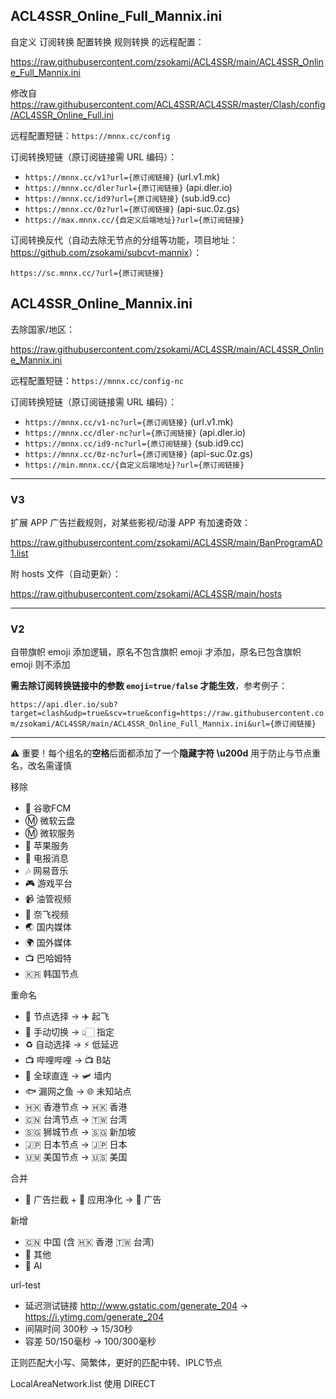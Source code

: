 ## ACL4SSR_Online_Full_Mannix.ini

自定义 订阅转换 配置转换 规则转换 的远程配置：

https://raw.githubusercontent.com/zsokami/ACL4SSR/main/ACL4SSR_Online_Full_Mannix.ini

修改自 https://raw.githubusercontent.com/ACL4SSR/ACL4SSR/master/Clash/config/ACL4SSR_Online_Full.ini

远程配置短链：`https://mnnx.cc/config`

订阅转换短链（原订阅链接需 URL 编码）：

- `https://mnnx.cc/v1?url={原订阅链接}` (url.v1.mk)
- `https://mnnx.cc/dler?url={原订阅链接}` (api.dler.io)
- `https://mnnx.cc/id9?url={原订阅链接}` (sub.id9.cc)
- `https://mnnx.cc/0z?url={原订阅链接}` (api-suc.0z.gs)
- `https://max.mnnx.cc/{自定义后端地址}?url={原订阅链接}`

订阅转换反代（自动去除无节点的分组等功能，项目地址：<https://github.com/zsokami/subcvt-mannix>）：

`https://sc.mnnx.cc/?url={原订阅链接}`

## ACL4SSR_Online_Mannix.ini

去除国家/地区：

https://raw.githubusercontent.com/zsokami/ACL4SSR/main/ACL4SSR_Online_Mannix.ini

远程配置短链：`https://mnnx.cc/config-nc`

订阅转换短链（原订阅链接需 URL 编码）：

- `https://mnnx.cc/v1-nc?url={原订阅链接}` (url.v1.mk)
- `https://mnnx.cc/dler-nc?url={原订阅链接}` (api.dler.io)
- `https://mnnx.cc/id9-nc?url={原订阅链接}` (sub.id9.cc)
- `https://mnnx.cc/0z-nc?url={原订阅链接}` (api-suc.0z.gs)
- `https://min.mnnx.cc/{自定义后端地址}?url={原订阅链接}`

---

### V3

扩展 APP 广告拦截规则，对某些影视/动漫 APP 有加速奇效：

https://raw.githubusercontent.com/zsokami/ACL4SSR/main/BanProgramAD1.list

附 hosts 文件（自动更新）：

https://raw.githubusercontent.com/zsokami/ACL4SSR/main/hosts

---

### V2

自带旗帜 emoji 添加逻辑，原名不包含旗帜 emoji 才添加，原名已包含旗帜 emoji 则不添加

**需去除订阅转换链接中的参数 `emoji=true/false` 才能生效**，参考例子：

`https://api.dler.io/sub?target=clash&udp=true&scv=true&config=https://raw.githubusercontent.com/zsokami/ACL4SSR/main/ACL4SSR_Online_Full_Mannix.ini&url={原订阅链接}`

---

⚠ 重要！每个组名的**空格**后面都添加了一个**隐藏字符 \u200d** 用于防止与节点重名，改名需谨慎

移除
- 📢 谷歌FCM
- Ⓜ️ 微软云盘
- Ⓜ️ 微软服务
- 🍎 苹果服务
- 📲 电报消息
- 🎶 网易音乐
- 🎮 游戏平台
- 📹 油管视频
- 🎥 奈飞视频
- 🌏 国内媒体
- 🌍 国外媒体
- 📺 巴哈姆特
- 🇰🇷 韩国节点

重命名
- 🚀 节点选择 -> ✈️ 起飞
- 🚀 手动切换 -> 👆🏻 指定
- ♻️ 自动选择 -> ⚡ 低延迟
- 📺 哔哩哔哩 -> 📺 B站
- 🎯 全球直连 -> 🛩️ 墙内
- 🐟 漏网之鱼 -> 🌐 未知站点
- 🇭🇰 香港节点 -> 🇭🇰 香港
- 🇨🇳 台湾节点 -> 🇹🇼 台湾
- 🇸🇬 狮城节点 -> 🇸🇬 新加坡
- 🇯🇵 日本节点 -> 🇯🇵 日本
- 🇺🇲 美国节点 -> 🇺🇸 美国

合并
- 🛑 广告拦截 + 🍃 应用净化 -> 💩 广告

新增
- 🇨🇳 中国 (含 🇭🇰 香港 🇹🇼 台湾)
- 🎏 其他
- 🤖 ‍AI

url-test
- 延迟测试链接 http://www.gstatic.com/generate_204 -> https://i.ytimg.com/generate_204
- 间隔时间 300秒 -> 15/30秒
- 容差 50/150毫秒 -> 100/300毫秒

正则匹配大小写、简繁体，更好的匹配中转、IPLC节点

LocalAreaNetwork.list 使用 DIRECT
